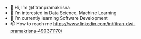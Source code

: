 - 👋 Hi, I’m @fitranpramakrisna
- 👀 I’m interested in Data Science, Machine Learning
- 🌱 I’m currently learning Software Development
- 📫 How to reach me https://www.linkedin.com/in/fitran-dwi-pramakrisna-490371170/

<!---
fitranpramakrisna/fitranpramakrisna is a ✨ special ✨ repository because its `README.md` (this file) appears on your GitHub profile.
You can click the Preview link to take a look at your changes.
--->
